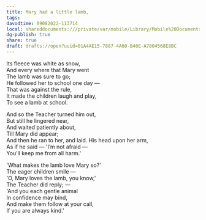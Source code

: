 ```yaml
---
title: Mary had a little lamb,
tags: 
davodtime: 09082022-113714
local: shareddocuments:///private/var/mobile/Library/Mobile%20Documents/iCloud~md~obsidian/Documents/OBSHIDDIAN/drafts/01A4AE15-7887-4A60-B40E-A7804568E8BC.md
dg-publish: true
share: true
draft: drafts://open?uuid=01A4AE15-7887-4A60-B40E-A7804568E8BC
---
```

Its fleece was white as snow,  
And every where that Mary went  
The lamb was sure to go;  
He followed her to school one day —  
That was against the rule,  
It made the children laugh and play,  
To see a lamb at school.  

And so the Teacher turned him out,  
But still he lingered near,  
And waited patiently about,  
Till Mary did appear;  
And then he ran to her, and laid. 
His head upon her arm,  
As if he said — 'I’m not afraid —  
You’ll keep me from all harm.'

'What makes the lamb love Mary so?'  
The eager children smile —  
'O, Mary loves the lamb, you know,'  
The Teacher did reply; —  
'And you each gentle animal  
In confidence may bind,  
And make them follow at your call,  
If you are always kind.'